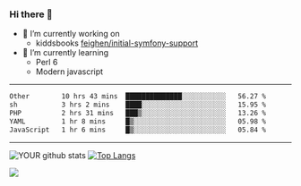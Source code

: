 ### Hi there 👋

- 🔭 I’m currently working on
  - kiddsbooks [feighen/initial-symfony-support](https://github.com/noondaysun/kiddsbooks.com/tree/feighen/initial-symfony-support)
- 🌱 I’m currently learning
  - Perl 6
  - Modern javascript

---
<!--START_SECTION:waka-->

```txt
Other        10 hrs 43 mins  ██████████████░░░░░░░░░░░   56.27 %
sh           3 hrs 2 mins    ████░░░░░░░░░░░░░░░░░░░░░   15.95 %
PHP          2 hrs 31 mins   ███▒░░░░░░░░░░░░░░░░░░░░░   13.26 %
YAML         1 hr 8 mins     █▒░░░░░░░░░░░░░░░░░░░░░░░   05.98 %
JavaScript   1 hr 6 mins     █▒░░░░░░░░░░░░░░░░░░░░░░░   05.84 %
```

<!--END_SECTION:waka-->
---
![YOUR github stats](https://github-readme-stats.vercel.app/api?username=noondaysun&show_icons=true&theme=onedark) [![Top Langs](https://github-readme-stats.vercel.app/api/top-langs/?username=noondaysun&layout=compact&theme=onedark)](https://github.com/anuraghazra/github-readme-stats)

[<img src="https://img.shields.io/badge/linkedin-%230077B5.svg?&style=for-the-badge&logo=linkedin&logoColor=white" />](https://www.linkedin.com/in/feighen-oosterbroek-9630a514a/)

<!--
**noondaysun/noondaysun** is a ✨ _special_ ✨ repository because its `README.md` (this file) appears on your GitHub profile.

Here are some ideas to get you started:

- 🔭 I’m currently working on ...
- 🌱 I’m currently learning ...
- 👯 I’m looking to collaborate on ...
- 🤔 I’m looking for help with ...
- 💬 Ask me about ...
- 📫 How to reach me: ...
- 😄 Pronouns: ...
- ⚡ Fun fact: ...
-->

